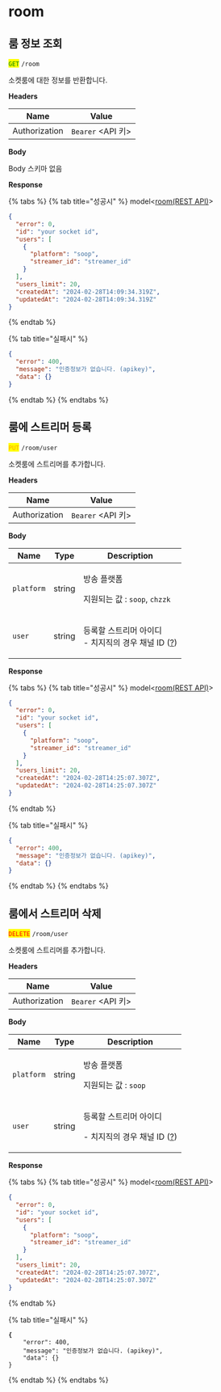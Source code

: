 # room

## 룸 정보 조회

<mark style="color:green;">`GET`</mark> `/room`

소켓룸에 대한 정보를 반환합니다.

**Headers**

| Name          | Value              |
| ------------- | ------------------ |
| Authorization | `Bearer` \<API 키> |

**Body**

Body 스키마 없음

**Response**

{% tabs %}
{% tab title="성공시" %}
model<[room(REST API)](../../extended-model/room-rest-api.md)>

```json
{
  "error": 0,
  "id": "your socket id",
  "users": [
    {
      "platform": "soop",
      "streamer_id": "streamer_id"
    }
  ],
  "users_limit": 20,
  "createdAt": "2024-02-28T14:09:34.319Z",
  "updatedAt": "2024-02-28T14:09:34.319Z"
}
```

{% endtab %}

{% tab title="실패시" %}

```json
{
  "error": 400,
  "message": "인증정보가 없습니다. (apikey)",
  "data": {}
}
```

{% endtab %}
{% endtabs %}

## 룸에 스트리머 등록

<mark style="color:orange;">`PUT`</mark> `/room/user`

소켓룸에 스트리머를 추가합니다.

**Headers**

| Name          | Value              |
| ------------- | ------------------ |
| Authorization | `Bearer` \<API 키> |

**Body**

| Name       | Type   | Description                                                                                                   |
| ---------- | ------ | ------------------------------------------------------------------------------------------------------------- |
| `platform` | string | <p>방송 플랫폼</p><p>지원되는 값 : <code>soop</code>, <code>chzzk</code></p>                                  |
| `user`     | string | <p>등록할 스트리머 아이디<br>- 치지직의 경우 채널 ID (<a href="../../extra-document/channel_id.md">?</a>)</p> |

**Response**

{% tabs %}
{% tab title="성공시" %}
model<[room(REST API)](../../extended-model/room-rest-api.md)>

```json
{
  "error": 0,
  "id": "your socket id",
  "users": [
    {
      "platform": "soop",
      "streamer_id": "streamer_id"
    }
  ],
  "users_limit": 20,
  "createdAt": "2024-02-28T14:25:07.307Z",
  "updatedAt": "2024-02-28T14:25:07.307Z"
}
```

{% endtab %}

{% tab title="실패시" %}

```json
{
  "error": 400,
  "message": "인증정보가 없습니다. (apikey)",
  "data": {}
}
```

{% endtab %}
{% endtabs %}

## 룸에서 스트리머 삭제

<mark style="color:red;">`DELETE`</mark> `/room/user`

소켓룸에 스트리머를 추가합니다.

**Headers**

| Name          | Value              |
| ------------- | ------------------ |
| Authorization | `Bearer` \<API 키> |

**Body**

| Name       | Type   | Description                                                                                                      |
| ---------- | ------ | ---------------------------------------------------------------------------------------------------------------- |
| `platform` | string | <p>방송 플랫폼</p><p>지원되는 값 : <code>soop</code></p>                                                         |
| `user`     | string | <p>등록할 스트리머 아이디</p><p>- 치지직의 경우 채널 ID (<a href="../../extra-document/channel_id.md">?</a>)</p> |

**Response**

{% tabs %}
{% tab title="성공시" %}
model<[room(REST API)](../../extended-model/room-rest-api.md)>

```json
{
  "error": 0,
  "id": "your socket id",
  "users": [
    {
      "platform": "soop",
      "streamer_id": "streamer_id"
    }
  ],
  "users_limit": 20,
  "createdAt": "2024-02-28T14:25:07.307Z",
  "updatedAt": "2024-02-28T14:25:07.307Z"
}
```

{% endtab %}

{% tab title="실패시" %}

<pre class="language-json"><code class="lang-json"><strong>{
</strong>    "error": 400,
    "message": "인증정보가 없습니다. (apikey)",
    "data": {}
}
</code></pre>

{% endtab %}
{% endtabs %}
